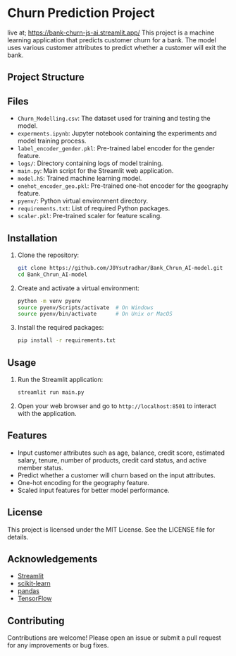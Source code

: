 # Churn Prediction Project
live at; https://bank-churn-js-ai.streamlit.app/
This project is a machine learning application that predicts customer churn for a bank. The model uses various customer attributes to predict whether a customer will exit the bank.

## Project Structure

## Files

- `Churn_Modelling.csv`: The dataset used for training and testing the model.
- `experments.ipynb`: Jupyter notebook containing the experiments and model training process.
- `label_encoder_gender.pkl`: Pre-trained label encoder for the gender feature.
- `logs/`: Directory containing logs of model training.
- `main.py`: Main script for the Streamlit web application.
- `model.h5`: Trained machine learning model.
- `onehot_encoder_geo.pkl`: Pre-trained one-hot encoder for the geography feature.
- `pyenv/`: Python virtual environment directory.
- `requirements.txt`: List of required Python packages.
- `scaler.pkl`: Pre-trained scaler for feature scaling.

## Installation

1. Clone the repository:
    ```sh
    git clone https://github.com/J0Ysutradhar/Bank_Chrun_AI-model.git
    cd Bank_Chrun_AI-model
    ```

2. Create and activate a virtual environment:
    ```sh
    python -m venv pyenv
    source pyenv/Scripts/activate  # On Windows
    source pyenv/bin/activate      # On Unix or MacOS
    ```

3. Install the required packages:
    ```sh
    pip install -r requirements.txt
    ```

## Usage

1. Run the Streamlit application:
    ```sh
    streamlit run main.py
    ```

2. Open your web browser and go to `http://localhost:8501` to interact with the application.

## Features

- Input customer attributes such as age, balance, credit score, estimated salary, tenure, number of products, credit card status, and active member status.
- Predict whether a customer will churn based on the input attributes.
- One-hot encoding for the geography feature.
- Scaled input features for better model performance.

## License

This project is licensed under the MIT License. See the LICENSE file for details.

## Acknowledgements

- [Streamlit](https://streamlit.io/)
- [scikit-learn](https://scikit-learn.org/)
- [pandas](https://pandas.pydata.org/)
- [TensorFlow](https://www.tensorflow.org/)

## Contributing

Contributions are welcome! Please open an issue or submit a pull request for any improvements or bug fixes.
